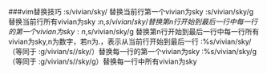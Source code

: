 ###vim替换技巧
	:s/vivian/sky/ 替换当前行第一个vivian为sky
	:s/vivian/sky/g 替换当前行所有vivian为sky
	:n,$s/vivian/sky/ 替换第n行开始到最后一行中每一行的第一个vivian为sky
	:n,$s/vivian/sky/g 替换第n行开始到最后一行中每一行所有vivian为sky,n为数字，若n为.，表示从当前行开始到最后一行
	:%s/vivian/sky/（等同于 :g/vivian/s//sky/）替换每一行的第一个vivian为sky
	:%s/vivian/sky/g（等同于 :g/vivian/s//sky/g）替换每一行中所有vivian为sky
